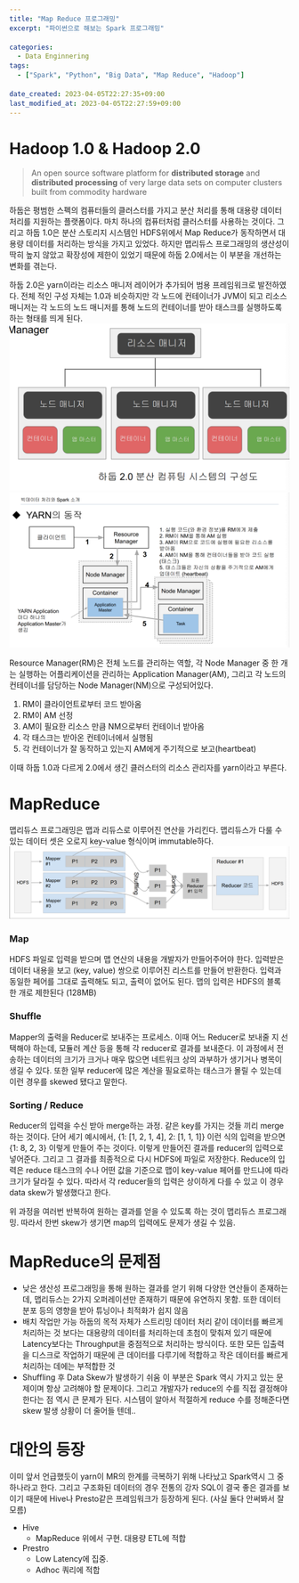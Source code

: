 ```yaml
---
title: "Map Reduce 프로그래밍"
excerpt: "파이썬으로 해보는 Spark 프로그래밍"

categories:
  - Data Enginnering
tags:
  - ["Spark", "Python", "Big Data", "Map Reduce", "Hadoop"]

date_created: 2023-04-05T22:27:35+09:00
last_modified_at: 2023-04-05T22:27:59+09:00
---
```


# Hadoop 1.0 & Hadoop 2.0
> An open source software platform for __distributed storage__ and __distributed processing__ of very large data sets on computer clusters built from commodity hardware

하둡은 평범한 스펙의 컴퓨터들의 클러스터를 가지고 분산 처리를 통해 대용량 데이터 처리를 지원하는 플랫폼이다. 마치 하나의 컴퓨터처럼 클러스터를 사용하는 것이다.
그리고 하둡 1.0은 분산 스토리지 시스템인 HDFS위에서 Map Reduce가 동작하면서 대용량 데이터를 처리하는 방식을 가지고 있었다. 하지만 맵리듀스 프로그래밍의 생산성이 딱히 높지 않았고 확장성에 제한이 있었기 때문에 하둡 2.0에서는 이 부분을 개선하는 변화를 겪는다.

하둡 2.0은 yarn이라는 리소스 매니저 레이어가 추가되어 범용 프레임워크로 발전하였다. 전체 적인 구성 자체는 1.0과 비슷하지만 각 노드에 컨테이너가 JVM이 되고 리소스 매니저는 각 노드의 노드 매니저를 통해 노드의 컨테이너를 받아 태스크를 실행하도록 하는 형태를 띄게 된다. 
![](/assets/img/spark%ED%94%84%EB%A1%9C%EA%B7%B8%EB%9E%98%EB%B0%8D/2023-04-05/hadoop2.png)
![](/assets/img/spark%ED%94%84%EB%A1%9C%EA%B7%B8%EB%9E%98%EB%B0%8D/2023-04-05/yarn.png)

Resource Manager(RM)은 전체 노드를 관리하는 역할, 각 Node Manager 중 한 개는 실행하는 어플리케이션을 관리하는 Application Manager(AM), 그리고 각 노드의 컨테이너를 담당하는 Node Manager(NM)으로 구성되어있다. 
1. RM이 클라이언트로부터 코드 받아옴
1. RM이 AM 선정
1. AM이 필요한 리소스 만큼 NM으로부터 컨테이너 받아옴
1. 각 태스크는 받아온 컨테이너에서 실행됨
1. 각 컨테이너가 잘 동작하고 있는지 AM에게 주기적으로 보고(heartbeat)

이때 하둡 1.0과 다르게 2.0에서 생긴 클러스터의 리소스 관리자를 yarn이라고 부른다.

# MapReduce
맵리듀스 프로그래밍은 맵과 리듀스로 이루어진 연산을 가리킨다. 맵리듀스가 다룰 수 있는 데이터 셋은 오로지 key-value 형식이며 immutable하다. 
![](/assets/img/spark%ED%94%84%EB%A1%9C%EA%B7%B8%EB%9E%98%EB%B0%8D/2023-04-05/MR.png)
 
### Map
HDFS 파일로 입력을 받으며 맵 연산의 내용을 개발자가 만들어주어야 한다. 입력받은 데이터 내용을 보고 (key, value) 쌍으로 이루어진 리스트를 만들어 반환한다.
입력과 동일한 페어를 그대로 출력해도 되고, 출력이 없어도 된다.
맵의 입력은 HDFS의 블록 한 개로 제한된다 (128MB)

### Shuffle
Mapper의 출력을 Reducer로 보내주는 프로세스. 이때 어느 Reducer로 보내줄 지 선택해야 하는데, 모듈러 계산 등을 통해 각 reducer로 결과를 보내준다. 이 과정에서 전송하는 데이터의 크기가 크거나 매우 많으면 네트워크 상의 과부하가 생기거나 병목이 생길 수 있다. 또한 일부 reducer에 많은 계산을 필요로하는 태스크가 몰릴 수 있는데 이런 경우를 skewed 됐다고 말한다.

### Sorting / Reduce
Reducer의 입력을 수신 받아 merge하는 과정. 같은 key를 가지는 것들 끼리 merge하는 것이다. 단어 세기 예시에서, {1: [1, 2, 1, 4], 2: [1, 1, 1]} 이런 식의 입력을 받으면 {1: 8, 2, 3} 이렇게 만들어 주는 것이다. 이렇게 만들어진 결과를 reducer의 입력으로 넣어준다. 그리고 그 결과를 최종적으로 다시 HDFS에 파일로 저장한다. 
Reduce의 입력은 reduce 태스크의 수나 어떤 값을 기준으로 맵이 key-value 페어를 만드냐에 따라 크기가 달라질 수 있다. 따라서 각 reducer들의 입력은 상이하게 다를 수 있고 이 경우 data skew가 발생했다고 한다.

위 과정을 여러번 반복하여 원하는 결과를 얻을 수 있도록 하는 것이 맵리듀스 프로그래밍. 따라서 한번 skew가 생기면 map의 입력에도 문제가 생길 수 있음. 

# MapReduce의 문제점
- 낮은 생산성
프로그래밍을 통해 원하는 결과를 얻기 위해 다양한 연산들이 존재하는데, 맵리듀스는 2가지 오퍼레이션만 존재하기 때문에 유연하지 못함. 또한 데이터 분포 등의 영향을 받아 튜닝이나 최적화가 쉽지 않음
- 배치 작업만 가능
하둡의 목적 자체가 스트리밍 데이터 처리 같이 데이터를 빠르게 처리하는 것 보다는 대용량의 데이터를 처리하는데 초첨이 맞춰져 있기 때문에 Latency보다는 Throughput을 중점적으로 처리하는 방식이다. 또한 모든 입출력을 디스크로 작업하기 때문에 큰 데이터를 다루기에 적합하고 작은 데이터를 빠르게 처리하는 데에는 부적합한 것
- Shuffling 후 Data Skew가 발생하기 쉬움
이 부분은 Spark 역시 가지고 있는 문제이며 항상 고려해야 할 문제이다. 그리고 개발자가 reduce의 수를 직접 결정해야 한다는 점 역시 큰 문제가 된다. 시스템이 알아서 적절하게 reduce 수를 정해준다면 skew 발생 상황이 더 줄어들 텐데..

# 대안의 등장
이미 앞서 언급했듯이 yarn이 MR의 한계를 극복하기 위해 나타났고 Spark역시 그 중 하나라고 한다. 그리고 구조화된 데이터의 경우 전통의 강자 SQL이 결국 좋은 결과를 보이기 때문에 Hive나 Presto같은 프레임워크가 등장하게 된다. (사실 둘다 안써봐서 잘 모름)

- Hive
     - MapReduce 위에서 구현. 대용량 ETL에 적합
- Prestro
    - Low Latency에 집중. 
    - Adhoc 쿼리에 적합
